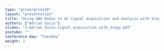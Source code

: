 ```yaml
---
type: "grcon/grcon18"
layout: "presentation"
title: "Using GNU Radio to do signal acquisition and analysis with Scopy"
authors: ["Adrian Suciu"]
slides: "3-Adrian_Suciu-signal_acquisition_with_Scopy.pdf"
youtube: ""
conference-day: "Tuesday"
weight: 3
---
```

<!-- FIXME -->
